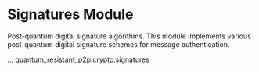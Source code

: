 # Signatures Module

Post-quantum digital signature algorithms. This module implements various post-quantum digital signature schemes for message authentication.

::: quantum_resistant_p2p.crypto.signatures